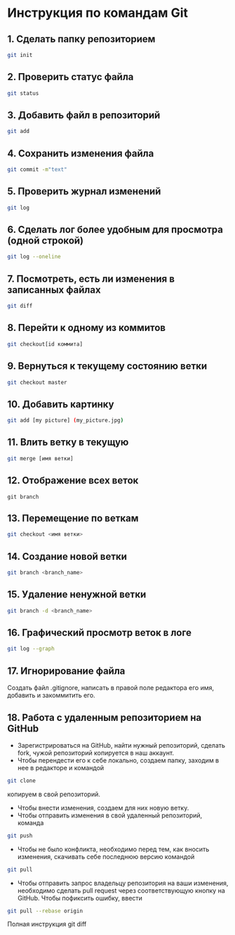 # Инструкция по командам Git
## 1. Сделать папку репозиторием
```sh
git init
```
## 2. Проверить статус файла
```sh
git status
```
## 3. Добавить файл в репозиторий
```sh
git add
```
## 4. Сохранить изменения файла
```sh
git commit -m"text"
```
## 5. Проверить журнал изменений
```sh
git log
```
## 6. Сделать лог более удобным для просмотра (одной строкой)
```sh
git log --oneline
```
## 7. Посмотреть, есть ли изменения в записанных файлах
```sh
git diff
```
## 8. Перейти к одному из коммитов
```sh
git checkout[id коммита]
```
## 9. Вернуться к текущему состоянию ветки
```sh
git checkout master
```
## 10. Добавить картинку
```sh
git add [my picture] (my_picture.jpg)
```
## 11. Влить ветку в текущую
```sh
git merge [имя ветки]
```
## 12. Отображение всех веток
```
git branch
```
## 13. Перемещение по веткам
```sh
git checkout <имя ветки>
```
## 14. Создание новой ветки
```sh
git branch <branch_name>
```
## 15. Удаление ненужной ветки
```sh
git branch -d <branch_name>
```
## 16. Графический просмотр веток в логе
```sh
git log --graph
```
## 17. Игнорирование файла
Создать файл .gitignore, написать в правой поле редактора его имя, добавить и закоммитить его.

## 18. Работа с удаленным репозиторием на GitHub
* Зарегистрироваться на GitHub, найти нужный репозиторий, сделать fork, чужой репозиторий копируется в наш аккаунт.
* Чтобы перендести его к себе локально, создаем папку, заходим в нее в редакторе и командой 
```sh
git clone
```
копируем в свой репозиторий.

* Чтобы внести изменения, создаем для них новую ветку.
* Чтобы отправить изменения в свой удаленный репозиторий, команда
```sh
git push
```
* Чтобы не было конфликта, необходимо перед тем, как вносить изменения, скачивать себе последнюю версию командой
```sh
git pull
```
* Чтобы отправить запрос владельцу репозитория на ваши изменения, необходимо сделать pull request через соответствующую кнопку на GitHub.
Чтобы пофиксить ошибку, ввести 
```sh
git pull --rebase origin
```
Полная инструкция
git diff